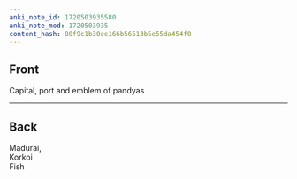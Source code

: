 ```yaml
---
anki_note_id: 1720503935580
anki_note_mod: 1720503935
content_hash: 80f9c1b30ee166b56513b5e55da454f0
---
```


## Front

Capital, port and emblem of pandyas

<hr/>

## Back

Madurai,  
Korkoi  
Fish